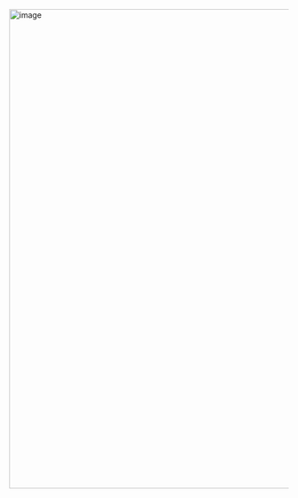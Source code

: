 <img width="1812" height="864" alt="image" src="https://github.com/user-attachments/assets/87b41b6e-338f-46a7-8b53-0e0a8768d91b" />
